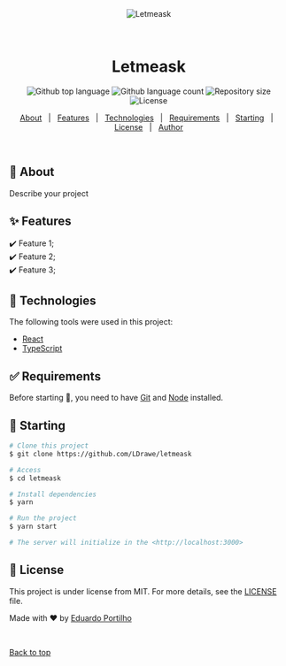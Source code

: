 <div align="center" id="top"> 
  <img src="./.github/app.gif" alt="Letmeask" />

  &#xa0;

  <!-- <a href="https://letmeask.netlify.app">Demo</a> -->
</div>

<h1 align="center">Letmeask</h1>

<p align="center">
  <img alt="Github top language" src="https://img.shields.io/github/languages/top/LDrawe/letmeask?color=56BEB8">

  <img alt="Github language count" src="https://img.shields.io/github/languages/count/LDrawe/letmeask?color=56BEB8">

  <img alt="Repository size" src="https://img.shields.io/github/repo-size/LDrawe/letmeask?color=56BEB8">

  <img alt="License" src="https://img.shields.io/github/license/LDrawe/letmeask?color=56BEB8">

  <!-- <img alt="Github issues" src="https://img.shields.io/github/issues/LDrawe/letmeask?color=56BEB8" /> -->

  <!-- <img alt="Github forks" src="https://img.shields.io/github/forks/LDrawe/letmeask?color=56BEB8" /> -->

  <!-- <img alt="Github stars" src="https://img.shields.io/github/stars/LDrawe/letmeask?color=56BEB8" /> -->
</p>

<!-- Status -->

<!-- <h4 align="center"> 
	🚧  Letmeask 🚀 Under construction...  🚧
</h4> 

<hr> -->

<p align="center">
  <a href="#dart-about">About</a> &#xa0; | &#xa0; 
  <a href="#sparkles-features">Features</a> &#xa0; | &#xa0;
  <a href="#rocket-technologies">Technologies</a> &#xa0; | &#xa0;
  <a href="#white_check_mark-requirements">Requirements</a> &#xa0; | &#xa0;
  <a href="#checkered_flag-starting">Starting</a> &#xa0; | &#xa0;
  <a href="#memo-license">License</a> &#xa0; | &#xa0;
  <a href="https://github.com/LDrawe" target="_blank">Author</a>
</p>

<br>

## :dart: About ##

Describe your project

## :sparkles: Features ##

:heavy_check_mark: Feature 1;\
:heavy_check_mark: Feature 2;\
:heavy_check_mark: Feature 3;

## :rocket: Technologies ##

The following tools were used in this project:

- [React](https://pt-br.reactjs.org/)
- [TypeScript](https://www.typescriptlang.org/)

## :white_check_mark: Requirements ##

Before starting :checkered_flag:, you need to have [Git](https://git-scm.com) and [Node](https://nodejs.org/en/) installed.

## :checkered_flag: Starting ##

```bash
# Clone this project
$ git clone https://github.com/LDrawe/letmeask

# Access
$ cd letmeask

# Install dependencies
$ yarn

# Run the project
$ yarn start

# The server will initialize in the <http://localhost:3000>
```

## :memo: License ##

This project is under license from MIT. For more details, see the [LICENSE](LICENSE.md) file.


Made with :heart: by <a href="https://github.com/LDrawe" target="_blank">Eduardo Portilho</a>

&#xa0;

<a href="#top">Back to top</a>

